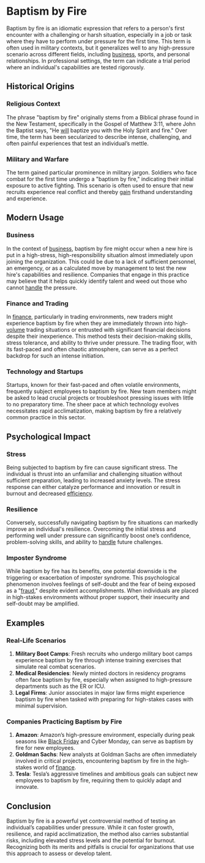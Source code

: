 # Baptism by Fire

Baptism by fire is an idiomatic expression that refers to a person's first encounter with a challenging or harsh situation, especially in a job or task where they have to perform under pressure for the first time. This term is often used in military contexts, but it generalizes well to any high-pressure scenario across different fields, including [business](../b/business.md), sports, and personal relationships. In professional settings, the term can indicate a trial period where an individual's capabilities are tested rigorously.

## Historical Origins

### Religious Context
The phrase "baptism by fire" originally stems from a Biblical phrase found in the New Testament, specifically in the Gospel of Matthew 3:11, where John the Baptist says, "He [will](../w/will.md) baptize you with the Holy Spirit and fire." Over time, the term has been secularized to describe intense, challenging, and often painful experiences that test an individual’s mettle.

### Military and Warfare
The term gained particular prominence in military jargon. Soldiers who face combat for the first time undergo a "baptism by fire," indicating their initial exposure to active fighting. This scenario is often used to ensure that new recruits experience real conflict and thereby [gain](../g/gain.md) firsthand understanding and experience.

## Modern Usage

### Business
In the context of [business](../b/business.md), baptism by fire might occur when a new hire is put in a high-stress, high-responsibility situation almost immediately upon joining the organization. This could be due to a lack of sufficient personnel, an emergency, or as a calculated move by management to test the new hire's capabilities and resilience. Companies that engage in this practice may believe that it helps quickly identify talent and weed out those who cannot [handle](../h/handle.md) the pressure.

### Finance and Trading
In [finance](../f/finance.md), particularly in trading environments, new traders might experience baptism by fire when they are immediately thrown into high-[volume](../v/volume.md) trading situations or entrusted with significant financial decisions despite their inexperience. This method tests their decision-making skills, stress tolerance, and ability to thrive under pressure. The trading floor, with its fast-paced and often chaotic atmosphere, can serve as a perfect backdrop for such an intense initiation.

### Technology and Startups
Startups, known for their fast-paced and often volatile environments, frequently subject employees to baptism by fire. New team members might be asked to lead crucial projects or troubleshoot pressing issues with little to no preparatory time. The sheer pace at which technology evolves necessitates rapid acclimatization, making baptism by fire a relatively common practice in this sector.

## Psychological Impact

### Stress
Being subjected to baptism by fire can cause significant stress. The individual is thrust into an unfamiliar and challenging situation without sufficient preparation, leading to increased anxiety levels. The stress response can either catalyze performance and innovation or result in burnout and decreased [efficiency](../e/efficiency.md).

### Resilience
Conversely, successfully navigating baptism by fire situations can markedly improve an individual's resilience. Overcoming the initial stress and performing well under pressure can significantly boost one’s confidence, problem-solving skills, and ability to [handle](../h/handle.md) future challenges.

### Imposter Syndrome
While baptism by fire has its benefits, one potential downside is the triggering or exacerbation of imposter syndrome. This psychological phenomenon involves feelings of self-doubt and the fear of being exposed as a "[fraud](../f/fraud.md)," despite evident accomplishments. When individuals are placed in high-stakes environments without proper support, their insecurity and self-doubt may be amplified.

## Examples

### Real-Life Scenarios
1. **Military Boot Camps**: Fresh recruits who undergo military boot camps experience baptism by fire through intense training exercises that simulate real combat scenarios.
2. **Medical Residencies**: Newly minted doctors in residency programs often face baptism by fire, especially when assigned to high-pressure departments such as the ER or ICU.
3. **Legal Firms**: Junior associates in major law firms might experience baptism by fire when tasked with preparing for high-stakes cases with minimal supervision.

### Companies Practicing Baptism by Fire
1. **Amazon**: Amazon’s high-pressure environment, especially during peak seasons like [Black Friday](../b/black_friday.md) and Cyber Monday, can serve as baptism by fire for new employees.
2. **Goldman Sachs**: New analysts at Goldman Sachs are often immediately involved in critical projects, encountering baptism by fire in the high-stakes world of [finance](../f/finance.md).
3. **Tesla**: Tesla’s aggressive timelines and ambitious goals can subject new employees to baptism by fire, requiring them to quickly adapt and innovate.

## Conclusion

Baptism by fire is a powerful yet controversial method of testing an individual’s capabilities under pressure. While it can foster growth, resilience, and rapid acclimatization, the method also carries substantial risks, including elevated stress levels and the potential for burnout. Recognizing both its merits and pitfalls is crucial for organizations that use this approach to assess or develop talent.